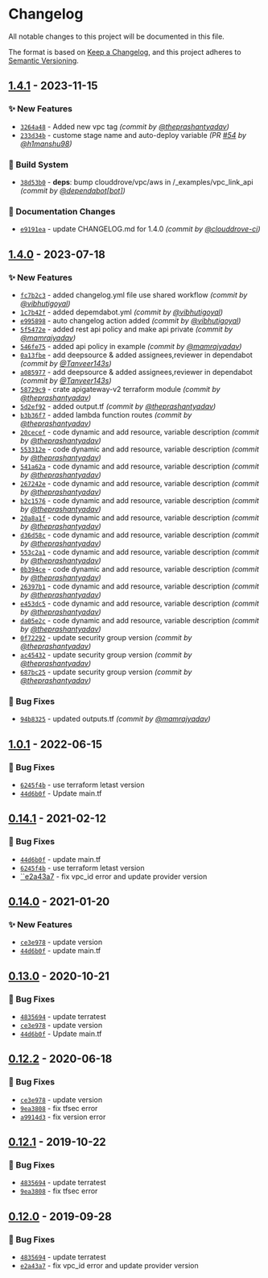 # Changelog
All notable changes to this project will be documented in this file.

The format is based on [Keep a Changelog](https://keepachangelog.com/en/1.0.0/),
and this project adheres to [Semantic Versioning](https://semver.org/spec/v2.0.0.html).

## [1.4.1] - 2023-11-15
### :sparkles: New Features
- [`3264a48`](https://github.com/clouddrove/terraform-aws-api-gateway/commit/3264a489ebdf1664dfcfb101777eb28a5b7c5d50) - Added new vpc tag *(commit by [@theprashantyadav](https://github.com/theprashantyadav))*
- [`233d34b`](https://github.com/clouddrove/terraform-aws-api-gateway/commit/233d34bb997fe4cc561ec80bc1a383f27a796992) - custome stage name and auto-deploy variable *(PR [#54](https://github.com/clouddrove/terraform-aws-api-gateway/pull/54) by [@h1manshu98](https://github.com/h1manshu98))*

### :construction_worker: Build System
- [`38d53b0`](https://github.com/clouddrove/terraform-aws-api-gateway/commit/38d53b0e1361bc77c09aaca8895cedfdb369651a) - **deps**: bump clouddrove/vpc/aws in /_examples/vpc_link_api *(commit by [@dependabot[bot]](https://github.com/apps/dependabot))*

### :memo: Documentation Changes
- [`e9191ea`](https://github.com/clouddrove/terraform-aws-api-gateway/commit/e9191ea607d6d0bba54ad64adf3926d57c75af88) - update CHANGELOG.md for 1.4.0 *(commit by [@clouddrove-ci](https://github.com/clouddrove-ci))*


## [1.4.0] - 2023-07-18
### :sparkles: New Features
- [`fc7b2c3`](https://github.com/clouddrove/terraform-aws-api-gateway/commit/fc7b2c3ecdbe0dd8d92e6078afbc5368ac60930f) - added changelog.yml file use shared workflow *(commit by [@vibhutigoyal](https://github.com/vibhutigoyal))*
- [`1c7b42f`](https://github.com/clouddrove/terraform-aws-api-gateway/commit/1c7b42fd7e5777e35cfdc99de3f1e0c18db2ad9c) - added depemdabot.yml *(commit by [@vibhutigoyal](https://github.com/vibhutigoyal))*
- [`e995898`](https://github.com/clouddrove/terraform-aws-api-gateway/commit/e995898e6f784868160c8f6f7c2589ac1232aa37) - auto changelog action added *(commit by [@vibhutigoyal](https://github.com/vibhutigoyal))*
- [`5f5472e`](https://github.com/clouddrove/terraform-aws-api-gateway/commit/5f5472e8c5b231de8c21a606f016857abd9a70c7) - added rest api policy and make api private *(commit by [@mamrajyadav](https://github.com/mamrajyadav))*
- [`546fe75`](https://github.com/clouddrove/terraform-aws-api-gateway/commit/546fe756d1709e8b4502f74f0f089ab3ea5b012b) - added api policy in example *(commit by [@mamrajyadav](https://github.com/mamrajyadav))*
- [`0a13fbe`](https://github.com/clouddrove/terraform-aws-api-gateway/commit/0a13fbe0d48fc2df28d302a557b7f6b11d2cc4ac) - add deepsource & added assignees,reviewer in dependabot *(commit by [@Tanveer143s](https://github.com/Tanveer143s))*
- [`a085977`](https://github.com/clouddrove/terraform-aws-api-gateway/commit/a085977168f8013f48c09b5235fd3f5a55ad5439) - add deepsource & added assignees,reviewer in dependabot *(commit by [@Tanveer143s](https://github.com/Tanveer143s))*
- [`58729c9`](https://github.com/clouddrove/terraform-aws-api-gateway/commit/58729c96baa75b7c87da843b41dc3931a6245bc7) - crate apigateway-v2 terraform module *(commit by [@theprashantyadav](https://github.com/theprashantyadav))*
- [`5d2ef92`](https://github.com/clouddrove/terraform-aws-api-gateway/commit/5d2ef92e1a19245847519066d42879c62a90fa17) - added output.tf *(commit by [@theprashantyadav](https://github.com/theprashantyadav))*
- [`b3b36f7`](https://github.com/clouddrove/terraform-aws-api-gateway/commit/b3b36f7b78ee35471fe089557e2a59cfa0338563) - added lambda function routes *(commit by [@theprashantyadav](https://github.com/theprashantyadav))*
- [`20cecef`](https://github.com/clouddrove/terraform-aws-api-gateway/commit/20cecef6798dbfa3d634996b8f57a7f1e287b3f0) - code dynamic and add resource, variable description *(commit by [@theprashantyadav](https://github.com/theprashantyadav))*
- [`553312e`](https://github.com/clouddrove/terraform-aws-api-gateway/commit/553312e5240250806b38197bf908239080ec5cd4) - code dynamic and add resource, variable description *(commit by [@theprashantyadav](https://github.com/theprashantyadav))*
- [`541a62a`](https://github.com/clouddrove/terraform-aws-api-gateway/commit/541a62af3f7a030f8f6dff0bba2afff3b6096965) - code dynamic and add resource, variable description *(commit by [@theprashantyadav](https://github.com/theprashantyadav))*
- [`267242e`](https://github.com/clouddrove/terraform-aws-api-gateway/commit/267242e02762f99f171aec272ed26c5cf53e269b) - code dynamic and add resource, variable description *(commit by [@theprashantyadav](https://github.com/theprashantyadav))*
- [`b2c1576`](https://github.com/clouddrove/terraform-aws-api-gateway/commit/b2c1576be72322f3fd3e599d405007d8b3343b25) - code dynamic and add resource, variable description *(commit by [@theprashantyadav](https://github.com/theprashantyadav))*
- [`20a8a1f`](https://github.com/clouddrove/terraform-aws-api-gateway/commit/20a8a1f14ee685b3b9f4233105dd12e0ee94654d) - code dynamic and add resource, variable description *(commit by [@theprashantyadav](https://github.com/theprashantyadav))*
- [`d36d58c`](https://github.com/clouddrove/terraform-aws-api-gateway/commit/d36d58ce68967ff6e65515ecdd433cfe2b326b42) - code dynamic and add resource, variable description *(commit by [@theprashantyadav](https://github.com/theprashantyadav))*
- [`553c2a1`](https://github.com/clouddrove/terraform-aws-api-gateway/commit/553c2a1a7211426c34f06ea22b13e92b16f5477a) - code dynamic and add resource, variable description *(commit by [@theprashantyadav](https://github.com/theprashantyadav))*
- [`0b394ce`](https://github.com/clouddrove/terraform-aws-api-gateway/commit/0b394ce106837038d79663a4e337f0528cc029f9) - code dynamic and add resource, variable description *(commit by [@theprashantyadav](https://github.com/theprashantyadav))*
- [`26397b1`](https://github.com/clouddrove/terraform-aws-api-gateway/commit/26397b1c2370d056795f180f5517c407e9b57202) - code dynamic and add resource, variable description *(commit by [@theprashantyadav](https://github.com/theprashantyadav))*
- [`e453dc5`](https://github.com/clouddrove/terraform-aws-api-gateway/commit/e453dc5b00db9efafdb30b6e20ae843e4fb25794) - code dynamic and add resource, variable description *(commit by [@theprashantyadav](https://github.com/theprashantyadav))*
- [`da05e2c`](https://github.com/clouddrove/terraform-aws-api-gateway/commit/da05e2cea4a25d582c51c5be41a24301f245d430) - code dynamic and add resource, variable description *(commit by [@theprashantyadav](https://github.com/theprashantyadav))*
- [`0f72292`](https://github.com/clouddrove/terraform-aws-api-gateway/commit/0f72292f3a6084bfa317082396ed6ed8e0dd71f2) - update security group version *(commit by [@theprashantyadav](https://github.com/theprashantyadav))*
- [`ac45432`](https://github.com/clouddrove/terraform-aws-api-gateway/commit/ac4543227af68196f2ddaf4623be242dc2fa7879) - update security group version *(commit by [@theprashantyadav](https://github.com/theprashantyadav))*
- [`687bc25`](https://github.com/clouddrove/terraform-aws-api-gateway/commit/687bc25bf8a7dcec5e680a4e3160ba90e1c7d468) - update security group version *(commit by [@theprashantyadav](https://github.com/theprashantyadav))*

### :bug: Bug Fixes
- [`94b8325`](https://github.com/clouddrove/terraform-aws-api-gateway/commit/94b83252956581f636b0ea3bcef7eb17c36d77aa) - updated outputs.tf *(commit by [@mamrajyadav](https://github.com/mamrajyadav))*


## [1.0.1] - 2022-06-15
### :bug: Bug Fixes
- [`6245f4b`](https://github.com/clouddrove/terraform-aws-api-gateway/commit/6245f4b6d8706cb609c04d59895417ad71c73f82) - use terraform letast version 
- [`44d6b0f`](https://github.com/clouddrove/terraform-aws-api-gateway/commit/44d6b0f89365480a88d4d3cc66576a37edc99265) - Update main.tf 


## [0.14.1] - 2021-02-12
### :bug: Bug Fixes
- [`44d6b0f`](https://github.com/clouddrove/terraform-aws-api-gateway/commit/44d6b0f89365480a88d4d3cc66576a37edc99265) - update main.tf
- [`6245f4b`](https://github.com/clouddrove/terraform-aws-api-gateway/commit/6245f4b6d8706cb609c04d59895417ad71c73f82) - use terraform letast version 
- [``e2a43a7](https://github.com/clouddrove/terraform-aws-api-gateway/commit/e2a43a781654347c1cbe2c8b1e37c935e9092c82) - fix vpc_id error and update provider version 

## [0.14.0] - 2021-01-20
### :sparkles: New Features
- [`ce3e978`](https://github.com/clouddrove/terraform-aws-api-gateway/commit/ce3e9782f7a0e774b4a9be1b30eee0d91bccbf3a) - update version
- [`44d6b0f`](https://github.com/clouddrove/terraform-aws-api-gateway/commit/44d6b0f89365480a88d4d3cc66576a37edc99265) - update main.tf

## [0.13.0] - 2020-10-21
### :bug: Bug Fixes
- [`4835694`](https://github.com/clouddrove/terraform-aws-api-gateway/commit/48356946a9fefdccc4e721e3b4810fbb9a633e4b) - update terratest 
- [`ce3e978`](https://github.com/clouddrove/terraform-aws-api-gateway/commit/ce3e9782f7a0e774b4a9be1b30eee0d91bccbf3a) - update version 
- [`44d6b0f`](https://github.com/clouddrove/terraform-aws-api-gateway/commit/44d6b0f89365480a88d4d3cc66576a37edc99265) - Update main.tf 

## [0.12.2] - 2020-06-18
### :bug: Bug Fixes
- [`ce3e978`](https://github.com/clouddrove/terraform-aws-api-gateway/commit/ce3e9782f7a0e774b4a9be1b30eee0d91bccbf3a) - update version 
- [`9ea3808`](https://github.com/clouddrove/terraform-aws-api-gateway/commit/9ea380849e5384be78050ccdafe7bf3eac059ae6) - fix tfsec error
- [`a9914d3`](https://github.com/clouddrove/terraform-aws-api-gateway/commit/a9914d355f9c487a63f4f65f4d504e7ff9fe2420) - fix version error


## [0.12.1] - 2019-10-22
### :bug: Bug Fixes
- [`4835694`](https://github.com/clouddrove/terraform-aws-api-gateway/commit/48356946a9fefdccc4e721e3b4810fbb9a633e4b) - update terratest
- [`9ea3808`](https://github.com/clouddrove/terraform-aws-api-gateway/commit/9ea380849e5384be78050ccdafe7bf3eac059ae6) - fix tfsec error 

## [0.12.0] - 2019-09-28
### :bug: Bug Fixes
- [`4835694`](https://github.com/clouddrove/terraform-aws-api-gateway/commit/48356946a9fefdccc4e721e3b4810fbb9a633e4b) - update terratest
- [`e2a43a7`](https://github.com/clouddrove/terraform-aws-api-gateway/commit/e2a43a781654347c1cbe2c8b1e37c935e9092c82) - fix vpc_id error and update provider version 



[0.15.0]: https://github.com/clouddrove/terraform-aws-api-gateway/tree/0.15.0
[0.12.0]: https://github.com/clouddrove/terraform-aws-api-gateway/tree/0.12.0
[0.12.1]: https://github.com/clouddrove/terraform-aws-api-gateway/tree/0.12.1
[0.12.2]: https://github.com/clouddrove/terraform-aws-api-gateway/tree/0.12.2
[0.13.0]: https://github.com/clouddrove/terraform-aws-api-gateway/tree/0.13.0
[0.14.0]: https://github.com/clouddrove/terraform-aws-api-gateway/tree/0.14.0
[0.14.1]: https://github.com/clouddrove/terraform-aws-api-gateway/tree/0.14.1
[1.0.1]: https://github.com/clouddrove/terraform-aws-api-gateway/tree/1.0.1

[1.4.0]: https://github.com/clouddrove/terraform-aws-api-gateway/compare/1.0.1...1.4.0
[1.4.1]: https://github.com/clouddrove/terraform-aws-api-gateway/compare/1.4.0...1.4.1